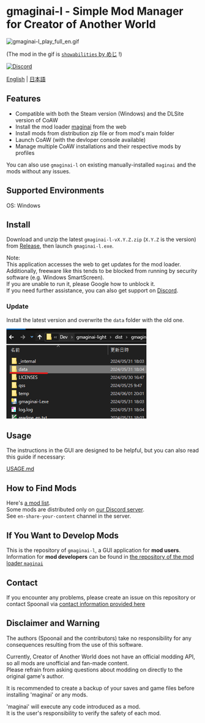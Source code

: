 # gmaginai-l - Simple Mod Manager for Creator of Another World

![gmaginai-l_play_full_en.gif](docs/image/gmaginai-l_play_full_en.gif)

(The mod in the gif is [`showabilities` by めじ](https://discord.com/channels/1234695202615197746/1234757740094820383/1245018530701906003) !)

[![Discord](https://img.shields.io/discord/1234695202615197746?style=for-the-badge&logo=discord&label=Discord)](https://discord.gg/Z7n5EPxQ)

[English](README.md) | [日本語](README_ja.md)

## Features

- Compatible with both the Steam version (Windows) and the DLSite version of CoAW
- Install the mod loader [maginai](https://github.com/Spoonail-Iroiro/maginai) from the web
- Install mods from distribution zip file or from mod's main folder
- Launch CoAW (with the devloper console available)
- Manage multiple CoAW installations and their respective mods by profiles

You can also use `gmaginai-l` on existing manually-installed `maginai` and the mods without any issues.

## Supported Environments

OS: Windows

## Install

Download and unzip the latest `gmaginai-l-vX.Y.Z.zip` (`X.Y.Z` is the version)
from [Release](https://github.com/Spoonail-Iroiro/gmaginai-l/releases), then launch `gmaginai-l.exe`.

Note:  
This application accesses the web to get updates for the mod loader.   
Additionally, freeware like this tends to be blocked from running by security software (e.g. Windows SmartScreen).   
If you are unable to run it, please Google how to unblock it.  
If you need further assistance, you can also get support on [Discord](https://discord.gg/RgYrD3uPZM).

### Update

Install the latest version and overwrite the `data` folder with the old one.

![docs/image/migrate-gmaginai-l.png](docs/image/migrate-gmaginai-l.png)

## Usage

The instructions in the GUI are designed to be helpful, but you can also read this guide if necessary:

[USAGE.md](docs/USAGE.md)

## How to Find Mods
Here's [a mod list](https://github.com/Spoonail-Iroiro/maginai/blob/develop/README_en.md#mods-list).  
Some mods are distributed only on [our Discord server](https://discord.gg/RgYrD3uPZM).  
See `en-share-your-content` channel in the server.

## If You Want to Develop Mods

This is the repository of `gmaginai-l`, a GUI application for **mod users**.  
Information for **mod developers** can be found
in [the repository of the mod loader `maginai`](https://github.com/Spoonail-Iroiro/maginai/blob/develop/README_en.md)

## Contact

If you encounter any problems, please create an issue on this repository or contact Spoonail
via [contact information provided here](https://whiteblackspace.hatenablog.com/contact-coaw)

## Disclaimer and Warning

The authors (Spoonail and the contributors) take no responsibility for any consequences resulting from the use of this
software.

Currently, Creator of Another World does not have an official modding API, so all mods are unofficial and fan-made
content.  
Please refrain from asking questions about modding on directly to the original game's author.

It is recommended to create a backup of your saves and game files before installing 'maginai' or any mods.

'maginai' will execute any code introduced as a mod.  
It is the user's responsibility to verify the safety of each mod.


